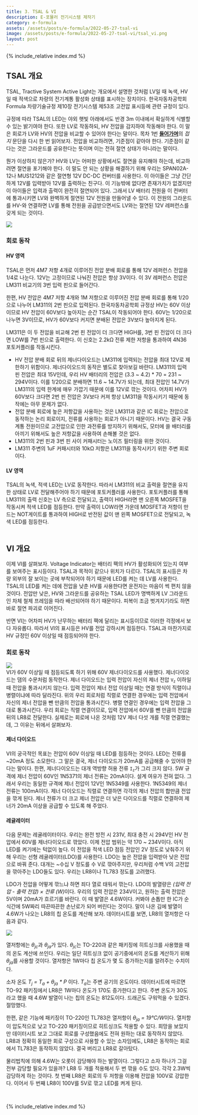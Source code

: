```yaml
---
title: 3. TSAL & VI
description: E-포뮬러 전기시스템 제작기
category: e-formula
assets: /assets/posts/e-formula/2022-05-27-tsal-vi
image: /assets/posts/e-formula/2022-05-27-tsal-vi/tsal_vi.png
layout: post
---
```


{% include_relative index.md %}

## TSAL 개요
TSAL, Tractive System Active Light는 개요에서 설명한 것처럼 LV일 때 녹색, HV일 때 적색으로 차량의 전기계통 활성화 상태를 표시하는 장치이다. 한국자동차공학회 Formula 차량기술규정 제10장 전기시스템 제53조 고전압 표시등에 관련 규정이 있다.  

규정에 따라 TSAL의 LED는 야외 햇빛 아래에서도 반경 3m 이내에서 확실하게 식별할 수 있는 밝기여야 한다. 또한 LV로 작동하되, HV 전압을 감지하여 작동해야 한다. 이 말은 회로가 LV와 HV의 전압을 비교할 수 있어야 한다는 말이다. 목차 1번 <a style='font-weight: bold' href="https://luftaquila.io/blog/e-formula/introduction/">들어가며</a>의 *접지* 문단을 다시 한 번 읽어보자. 전압을 비교하려면, 기준점이 같아야 한다. 기준점이 같다는 것은 그라운드를 공유한다는 뜻이며 이는 전혀 절연 상태가 아니라는 말이다.  

뭔가 이상하지 않은가? HV와 LV는 어떠한 상황에서도 절연을 유지해야 하는데, 비교하려면 절연을 포기해야 한다. 이 말도 안 되는 상황을 해결하기 위해 우리는 SPAN02A-12나 MUS1212와 같은 절연형 12V DC-DC 컨버터를 사용한다. 이 아이들은 그냥 간단하게 12V를 입력받아 12V를 출력하는 친구다. 이 기능밖에 없다면 존재가치가 없겠지만 이 아이들은 입력과 출력이 완전히 절연되어 있다. 그래서 LV 배터리 전원을 이 컨버터에 통과시키면 LV와 완벽하게 절연된 12V 전원을 만들어낼 수 있다. 이 전원의 그라운드를 HV-와 연결하면 LV를 통해 전원을 공급받으면서도 LV와는 절연된 12V 레퍼런스를 갖게 되는 것이다.
<div class='center'><img src='{{ page.assets }}/tsal.png'></div>

### 회로 동작
#### HV 영역
TSAL은 먼저 4M7 저항 4개로 이루어진 전압 분배 회로를 통해 12V 레퍼런스 전압을 1/4로 나눈다. 12V는 고정이므로 나눠진 전압은 항상 3V이다. 이 3V 레퍼런스 전압은 LM311 비교기의 3번 입력 핀으로 들어간다.  

한편, HV 전압은 4M7 저항 4개와 1M 저항으로 이루어진 전압 분배 회로를 통해 1/20으로 나누어 LM311의 2번 핀으로 입력된다. 한국자동차공학회 규정상 HV는 60V 이상이므로 HV 전압이 60V보다 높아지는 순간 TSAL이 작동되어야 한다. 60V는 1/20으로 나누면 3V이므로, HV가 60V보다 커지면 분배된 전압은 3V보다 높아지게 된다.

LM311은 이 두 전압을 비교해 2번 핀 전압이 더 크다면 HIGH를, 3번 핀 전압이 더 크다면 LOW를 7번 핀으로 출력한다. 이 신호는 2.2kΩ 전류 제한 저항을 통과하여 4N36 포토커플러를 작동시킨다.  

* HV 전압 분배 회로 뒤의 제너다이오드는 LM311에 입력되는 전압을 최대 12V로 제한하기 위함이다. 제너다이오드의 동작은 별도로 찾아보길 바란다. LM311의 입력 핀 전압은 최대 15V인데, 우리 HV 배터리의 전압은 (3.3 ~ 4.2) * 70 = 231 ~ 294V이다. 이를 1/20으로 분배하면 11.6 ~ 14.7V가 되는데, 최대 전압인 14.7V가 LM311의 입력 한계에 매우 가깝기 때문에 이를 12V로 깎는 것이다. 어차피 HV가 60V보다 크다면 2번 핀 전압은 3V보다 커져 항상 LM311을 작동시키기 때문에 동작에는 아무 문제가 없다.
* 전압 분배 회로에 높은 저항값을 사용하는 것은 LM311과 같은 IC 회로는 전압으로 동작하는 논리 회로이지, 전류를 사용하는 회로가 아니기 때문이다. HV는 결국 구동계통 전원이므로 고전압으로 인한 과전류를 방지하기 위해서도, 모터에 쓸 배터리를 아끼기 위해서도 높은 저항값을 사용하여 손해볼 것은 없다.
* LM311의 2번 핀과 3번 핀 사이 커패시터는 노이즈 필터링을 위한 것이다.
* LM311 주변의 1uF 커패시터와 10kΩ 저항은 LM311을 동작시키기 위한 주변 회로이다.

#### LV 영역
TSAL의 녹색, 적색 LED는 LV로 동작한다. 따라서 LM311의 비교 출력을 절연을 유지한 상태로 LV로 전달해주어야 하기 때문에 포토커플러를 사용한다. 포토커플러를 통해 LM311의 출력 신호는 LV 측으로 전달되고, 출력이 HIGH라면 맨 오른쪽 MOSFET을 작동시켜 적색 LED를 점등한다. 만약 출력이 LOW라면 가운데 MOSFET과 저항이 만드는 NOT게이트를 통과하여 HIGH로 반전된 값이 맨 왼쪽 MOSFET으로 전달되고, 녹색 LED를 점등한다.
<br>
<br>

## VI 개요
이제 VI를 살펴보자. Voltage Indicator는 배터리 팩의 HV가 활성화되어 있는지 여부를 보여주는 표시등이다. TSAL과 목적이 같으나 위치가 다르다. TSAL의 표시등은 차량 외부의 잘 보이는 곳에 부착되어야 하기 때문에 LED를 켜는 데 LV를 사용한다. TSAL의 LED를 켜는 데에 전압을 낮춘 HV를 사용한다면 운전자는 마음이 썩 편치 않을 것이다. 전압만 낮은, HV와 그라운드를 공유하는 TSAL LED가 명백하게 LV 그라운드인 차체 철제 프레임을 따라 배선되어야 하기 때문이다. 피복이 조금 벗겨지기라도 하면 바로 절연 파괴로 이어진다.

반면 VI는 어차피 HV가 난무하는 배터리 팩에 달리는 표시등이므로 이러한 걱정에서 보다 자유롭다. 따라서 VI의 표시등은 HV를 전압 강하시켜 점등한다. TSAL과 마찬가지로 HV 규정인 60V 이상일 때 점등되어야 한다.

### 회로 동작
<div class='center'><img src='{{ page.assets }}/vi.png'></div>
VI가 60V 이상일 때 점등되도록 하기 위해 60V 제너다이오드를 사용했다. 제너다이오드는 댐의 수문처럼 동작한다. 제너 다이오드는 입력 전압이 자신의 제너 전압 <code class="language-plaintext highlighter-rouge">V<sub>z</sub></code> 이하일 때 전압을 통과시키지 않는다. 입력 전압이 제너 전압 이상일 때는 연결 방식이 직렬이냐 병렬이냐에 따라 달라진다. 위의 우리 회로처럼 직렬로 연결한 경우에는 입력 전압에서 자신의 제너 전압을 뺀 만큼의 전압을 통과시킨다. 병렬 연결인 경우에는 입력 전압을 그대로 통과시킨다. 우리 회로는 직렬 연결이므로, 입력 전압에서 60V를 뺀 만큼의 전압을 뒤의 LR8로 전달한다. 실제로는 회로에 나온 것처럼 12V 제너 다섯 개를 직렬 연결했는데, 그 이유는 뒤에서 살펴보자.

#### 제너 다이오드
VI의 궁극적인 목표는 전압이 60V 이상일 때 LED를 점등하는 것이다. LED는 전류를 ~20mA 정도 소모한다. 그 말은 결국, 제너 다이오드가 20mA를 공급해줄 수 있어야 한다는 말이다. 한편, 제너다이오드는 대개 역방향 허용 전류 <code class="language-plaintext highlighter-rouge">I<sub>z</sub></code>가 그리 크지 않다. 5W 규격에 제너 전압이 60V인 1N5371의 제너 전류는 20mA이다. 설계 여유가 전혀 없다. 그래서 우리는 동일한 규격에 제너 전압이 12V인 1N5349를 사용한다. 1N5349의 제너 전류는 100mA이다. 제너 다이오드는 직렬로 연결하면 각각의 제너 전압의 합만큼 전압을 깎게 된다. 제너 전류가 더 크고 제너 전압은 더 낮은 다이오드를 직렬로 연결하여 제너가 20mA 이상을 공급할 수 있도록 해 주었다. 

#### 레귤레이터
다음 문제는 레귤레이터이다. 우리는 완전 방전 시 231V, 최대 충전 시 294V인 HV 전압에서 60V를 제너다이오드로 깎았다. 이제 전압 범위는 약 170 ~ 234V이다. 아직 LED를 켜기에는 턱없이 높다. 이 전압을 적색 LED 점등 전압인 2V 정도로 낮춰주기 위해 우리는 선형 레귤레이터(LDO)를 사용한다. LDO는 높은 전압을 입력받아 낮은 전압으로 바꿔 준다. 대개는 ~수십 V 정도를 수 V로 깎아주지만, 우리처럼 수백 V의 고전압을 깎아주는 LDO들도 있다. 우리는 LR8이나 TL783 정도를 고려했다.

LDO가 전압을 어떻게 깎느냐 하면 죄다 열로 태워서 깎는다. LDO의 발열량은 <dfn>(입력 전압 - 출력 전압) &times; 전류 (W)</dfn>이다. 우리의 입력 전압은 234V이고, 원하는 출력 전압은 5V이며 20mA가 흐르기를 바란다. 이 때 발열은 4.6W이다. 커봐야 손톱만 한 IC가 순식간에 5W짜리 따끈따끈한 손난로가 되어 버린다는 것이다. 말이 나온 김에 발열이 4.6W가 나오는 LR8의 칩 온도를 계산해 보자. 데이터시트를 보면, LR8의 열저항은 다음과 같다.
<div class='center'><img src='{{ page.assets }}/lr8.png'></div>

열저항에는 <dfn>θ<sub>jc</sub></dfn>과 <dfn>θ<sub>ja</sub></dfn>가 있다. <dfn>θ<sub>jc</sub></dfn>는 TO-220과 같은 패키징에 히트싱크를 사용했을 때의 온도 계산에 쓰인다. 우리는 일단 히트싱크 없이 공기중에서의 온도를 계산하기 위해 <dfn>θ<sub>ja</sub></dfn>를 사용할 것이다. 열저항은 1W마다 칩 온도가 몇 도 증가하는지를 알려주는 수치이다.

소자 온도 <dfn>T<sub>j</sub> = T<sub>a</sub> + <dfn>θ<sub>ja</sub></dfn> * P</dfn> 이다. <dfn>T<sub>a</sub></dfn>는 주변 공기의 온도이다. 데이터시트에 따르면 TO-92 패키징에서 LR8은 1W마다 온도가 170도 증가한다고 한다. 주변 온도가 30도라고 했을 때 4.6W 발열이 나는 칩의 온도는 812도이다. 드래곤도 구워먹을 수 있겠다. 절망했다.

한편, 같은 기능에 패키징이 TO-220인 TL783은 열저항이 <dfn>θ<sub>ja</sub> = 19°C/W</dfn>이다. 열저항이 압도적으로 낮고 TO-220 패키징이므로 히트싱크도 적용할 수 있다. 희망을 보았지만 데이터시트 보고 그대로 회로를 구성했음에도 전혀 원하는 대로 동작하지 않았다. LR8과 정확히 동일한 회로 구성으로 사용할 수 있는 소자임에도, LR8은 동작하는 회로에서 TL783은 동작하지 않았다. 결국 버리고 LR8로 갈아탔다.

물리법칙에 의해 4.6W는 오롯이 감당해야 하는 발열이다. 그렇다고 소자 하나가 그걸 전부 감당할 필요가 있을까? LR8 두 개를 적용해서 두 번 깎을 수도 있다. 각각 2.3W씩 감당하게 하는 것이다. 첫 번째 LR8은 회로의 두 저항을 이용해 전압을 100V로 강압한다. 이어서 두 번째 LR8이 100V를 5V로 깎고 LED를 켜게 된다.

<br>

{% include_relative index.md %}